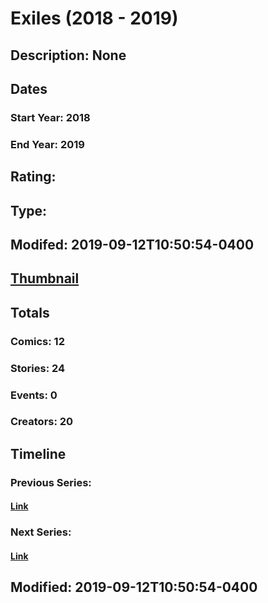 # Exiles (2018 - 2019)
## Description: None
## Dates
### Start Year: 2018
### End Year: 2019
## Rating: 
## Type: 
## Modifed: 2019-09-12T10:50:54-0400
## [Thumbnail](http://i.annihil.us/u/prod/marvel/i/mg/9/10/5ac52c7108a8d.jpg)
## Totals
### Comics: 12
### Stories: 24
### Events: 0
### Creators: 20
## Timeline
### Previous Series: 
#### [Link]()
### Next Series: 
#### [Link]()
## Modified: 2019-09-12T10:50:54-0400